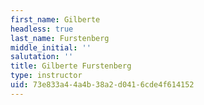 ```yaml
---
first_name: Gilberte
headless: true
last_name: Furstenberg
middle_initial: ''
salutation: ''
title: Gilberte Furstenberg
type: instructor
uid: 73e833a4-4a4b-38a2-d041-6cde4f614152
---
```

